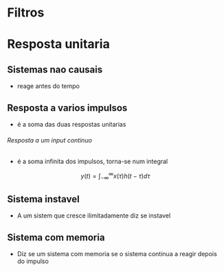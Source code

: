 # Filtros 

# Resposta unitaria
## Sistemas nao causais
- reage antes do tempo

## Resposta a varios impulsos 
- é a soma das duas respostas unitarias
###### Resposta a um input continuo
- é a soma infinita dos impulsos, torna-se num integral

$$\displaystyle y(t)=\int_{-\infty}^{\infty}x(\tau)h(t - \tau )d\tau$$

## Sistema instavel
- A um sistem que cresce ilimitadamente diz se instavel

## Sistema com memoria
- Diz se um sistema com memoria se o sistema continua a reagir depois do impulso